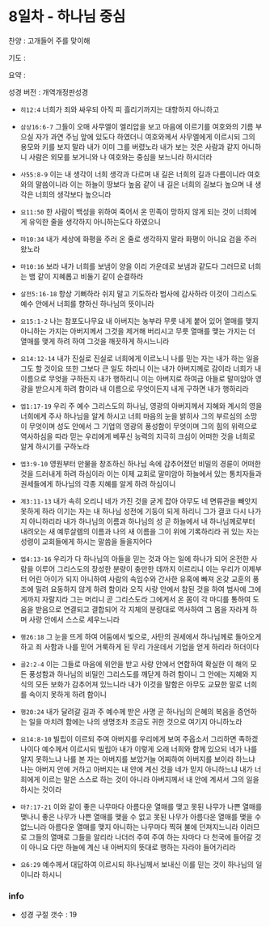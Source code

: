 # 8일차 - 하나님 중심

찬양 : 고개들어 주를 맞이해

기도 : 

요약 : 

성경 버전 : 개역개정판성경

- `히12:4` 너희가 죄와 싸우되 아직 피 흘리기까지는 대항하지 아니하고

- `삼상16:6-7` 그들이 오매 사무엘이 엘리압을 보고 마음에 이르기를 여호와의 기름 부으실 자가 과연 주님 앞에 있도다 하였더니  여호와께서 사무엘에게 이르시되 그의 용모와 키를 보지 말라 내가 이미 그를 버렸노라 내가 보는 것은 사람과 같지 아니하니 사람은 외모를 보거니와 나 여호와는 중심을 보느니라 하시더라 

- `사55:8-9` 이는 내 생각이 너희 생각과 다르며 내 길은 너희의 길과 다름이니라 여호와의 말씀이니라 이는 하늘이 땅보다 높음 같이 내 길은 너희의 길보다 높으며 내 생각은 너희의 생각보다 높으니라

- `요11:50` 한 사람이 백성을 위하여 죽어서 온 민족이 망하지 않게 되는 것이 너희에게 유익한 줄을 생각하지 아니하는도다 하였으니

- `마10:34` 내가 세상에 화평을 주러 온 줄로 생각하지 말라 화평이 아니요 검을 주러 왔노라

- `마10:16` 보라 내가 너희를 보냄이 양을 이리 가운데로 보냄과 같도다 그러므로 너희는 뱀 같이 지혜롭고 비둘기 같이 순결하라

- `살전5:16-18` 항상 기뻐하라  쉬지 말고 기도하라  범사에 감사하라  이것이 그리스도 예수 안에서 너희를 향하신 하나님의 뜻이니라 

- `요15:1-2` 나는 참포도나무요 내 아버지는 농부라 무릇 내게 붙어 있어 열매를 맺지 아니하는 가지는 아버지께서 그것을 제거해 버리시고 무릇 열매를 맺는 가지는 더 열매를 맺게 하려 하여 그것을 깨끗하게 하시느니라

- `요14:12-14` 내가 진실로 진실로 너희에게 이르노니 나를 믿는 자는 내가 하는 일을 그도 할 것이요 또한 그보다 큰 일도 하리니 이는 내가 아버지께로 감이라 너희가 내 이름으로 무엇을 구하든지 내가 행하리니 이는 아버지로 하여금 아들로 말미암아 영광을 받으시게 하려 함이라 내 이름으로 무엇이든지 내게 구하면 내가 행하리라

- `엡1:17-19` 우리 주 예수 그리스도의 하나님, 영광의 아버지께서 지혜와 계시의 영을 너희에게 주사 하나님을 알게 하시고 너희 마음의 눈을 밝히사 그의 부르심의 소망이 무엇이며 성도 안에서 그 기업의 영광의 풍성함이 무엇이며 그의 힘의 위력으로 역사하심을 따라 믿는 우리에게 베푸신 능력의 지극히 크심이 어떠한 것을 너희로 알게 하시기를 구하노라

- `엡3:9-10` 영원부터 만물을 창조하신 하나님 속에 감추어졌던 비밀의 경륜이 어떠한 것을 드러내게 하려 하심이라 이는 이제 교회로 말미암아 하늘에서 있는 통치자들과 권세들에게 하나님의 각종 지혜를 알게 하려 하심이니

- `계3:11-13` 내가 속히 오리니 네가 가진 것을 굳게 잡아 아무도 네 면류관을 빼앗지 못하게 하라 이기는 자는 내 하나님 성전에 기둥이 되게 하리니 그가 결코 다시 나가지 아니하리라 내가 하나님의 이름과 하나님의 성 곧 하늘에서 내 하나님께로부터 내려오는 새 예루살렘의 이름과 나의 새 이름을 그이 위에 기록하리라 귀 있는 자는 성령이 교회들에게 하시는 말씀을 들을지어다

- `엡4:13-16` 우리가 다 하나님의 아들을 믿는 것과 아는 일에 하나가 되어 온전한 사람을 이루어 그리스도의 장성한 분량이 충만한 데까지 이르리니 이는 우리가 이제부터 어린 아이가 되지 아니하여 사람의 속임수와 간사한 유혹에 빠져 온갖 교훈의 풍조에 밀려 요동하지 않게 하려 함이라 오직 사랑 안에서 참된 것을 하여 범사에 그에게까지 자랄지라 그는 머리니 곧 그리스도라 그에게서 온 몸이 각 마디를 통하여 도움을 받음으로 연결되고 결합되어 각 지체의 분량대로 역사하여 그 몸을 자라게 하며 사랑 안에서 스스로 세우느니라

- `행26:18` 그 눈을 뜨게 하여 어둠에서 빛으로, 사탄의 권세에서 하나님께로 돌아오게 하고 죄 사함과 나를 믿어 거룩하게 된 무리 가운데서 기업을 얻게 하리라 하더이다

- `골2:2-4` 이는 그들로 마음에 위안을 받고 사랑 안에서 연합하여 확실한 이 해의  모든 풍성함과 하나님의 비밀인 그리스도를 깨닫게 하려 함이니  그 안에는 지혜와 지식의 모든 보화가 감추어져 있느니라 내가 이것을 말함은 아무도 교묘한 말로 너희를 속이지 못하게 하려 함이니

- `행20:24` 내가 달려갈 길과 주 예수께 받은 사명 곧 하나님의 은혜의 복음을 증언하는 일을 마치려 함에는 나의 생명조차 조금도 귀한 것으로 여기지 아니하노라

- `요14:8-10` 빌립이 이르되 주여 아버지를 우리에게 보여 주옵소서 그리하면 족하겠나이다 예수께서 이르시되 빌립아 내가 이렇게 오래 너희와 함께 있으되 네가 나를 알지 못하느냐 나를 본 자는 아버지를 보았거늘 어찌하여 아버지를 보이라 하느냐 나는 아버지 안에 거하고 아버지는 내 안에 계신 것을 네가 믿지 아니하느냐 내가 너희에게 이르는 말은 스스로 하는 것이 아니라 아버지께서 내 안에 계셔서 그의 일을 하시는 것이라

- `마7:17-21` 이와 같이 좋은 나무마다 아름다운 열매를 맺고 못된 나무가 나쁜 열매를 맺나니 좋은 나무가 나쁜 열매를 맺을 수 없고 못된 나무가 아름다운 열매를 맺을 수 없느니라 아름다운 열매를 맺지 아니하는 나무마다 찍혀 불에 던져지느니라 이러므로 그들의 열매로 그들을 알리라 나더러 주여 주여 하는 자마다 다 천국에 들어갈 것이 아니요 다만 하늘에 계신 내 아버지의 뜻대로 행하는 자라야 들어가리라

- `요6:29` 예수께서 대답하여 이르시되 하나님께서 보내신 이를 믿는 것이 하나님의 일이니라 하시니

### info

- 성경 구절 갯수 : 19